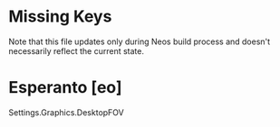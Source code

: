 # Missing Keys
Note that this file updates only during Neos build process and doesn't necessarily reflect the current state.

# Esperanto [eo]
Settings.Graphics.DesktopFOV  

